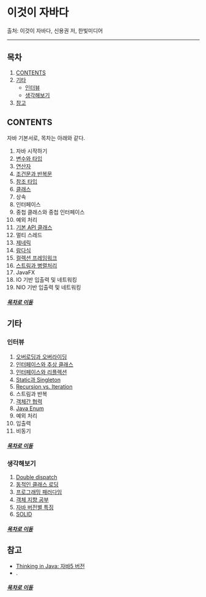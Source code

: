 이것이 자바다
=====
출처: 이것이 자바다, 신용권 저, 한빛미디어
- - -
## 목차
1. [CONTENTS](#CONTENTS)
2. [기타](#기타)
	* [인터뷰](#인터뷰)
	* [생각해보기](#생각해보기)
3. [참고](#참고)

## CONTENTS
자바 기본서로, 목차는 아래와 같다.

1. 자바 시작하기
2. [변수와 타입](https://github.com/nara1030/ThisIsJava/blob/master/docs/%EB%B3%80%EC%88%98%EC%99%80%20%ED%83%80%EC%9E%85.md)
3. [연산자](https://github.com/nara1030/ThisIsJava/blob/master/docs/%EC%97%B0%EC%82%B0%EC%9E%90.md)
4. [조건문과 반복문](https://github.com/nara1030/ThisIsJava/blob/master/docs/%EC%A1%B0%EA%B1%B4%EB%AC%B8%EA%B3%BC%20%EB%B0%98%EB%B3%B5%EB%AC%B8.md)
5. [참조 타입](https://github.com/nara1030/ThisIsJava/blob/master/docs/%EC%B0%B8%EC%A1%B0%20%ED%83%80%EC%9E%85.md)
6. [클래스](https://github.com/nara1030/ThisIsJava/blob/master/docs/%ED%81%B4%EB%9E%98%EC%8A%A4.md)
7. 상속
8. 인터페이스
9. 중첩 클래스와 중첩 인터페이스
10. 예외 처리
11. [기본 API 클래스](https://github.com/nara1030/ThisIsJava/blob/master/docs/%EA%B8%B0%EB%B3%B8%20API%20%ED%81%B4%EB%9E%98%EC%8A%A4.md)
12. 멀티 스레드
13. [제네릭](https://github.com/nara1030/ThisIsJava/blob/master/docs/%EC%A0%9C%EB%84%A4%EB%A6%AD.md)
14. [람다식](https://github.com/nara1030/ThisIsJava/blob/master/docs/%EB%9E%8C%EB%8B%A4%EC%8B%9D.md)
15. [컬렉션 프레임워크](https://github.com/nara1030/ThisIsJava/blob/master/docs/%EC%BB%AC%EB%A0%89%EC%85%98%20%ED%94%84%EB%A0%88%EC%9E%84%EC%9B%8C%ED%81%AC.md)
16. [스트림과 병렬처리](https://github.com/nara1030/ThisIsJava/blob/master/docs/%EC%8A%A4%ED%8A%B8%EB%A6%BC%EA%B3%BC%20%EB%B3%91%EB%A0%AC%EC%B2%98%EB%A6%AC.md)
17. JavaFX
18. IO 기반 입출력 및 네트워킹
19. NIO 기반 입출력 및 네트워킹

##### [목차로 이동](#목차)

## 기타
### 인터뷰
1. [오버로딩과 오버라이딩](./docs/etc/overloading_vs_overriding.md)
2. [인터페이스와 추상 클래스](./docs/etc/interface_vs_abstract.md)
3. [인터페이스와 리플렉션](./docs/etc/interface_vs_reflection.md)
4. [Static과 Singleton](./docs/etc/static_vs_singleton.md)
5. [Recursion vs. Iteration](./docs/etc/iteration_vs_recursion.md)
6. 스트림과 반복
7. [객체간 협력](./docs/etc/linkedList.md)
8. [Java Enum](./docs/etc/java_enum.md)
9. 예외 처리
10. 입출력
11. 비동기

##### [목차로 이동](#목차)

### 생각해보기
1. [Double dispatch](./docs/etc/double_dispatch.md)
2. [동적인 클래스 로딩](./docs/etc/dynamic_loading.md)
3. [프로그래밍 패러다임](./docs/etc/programming_paradigm.md)
4. [객체 지향 공부](./docs/etc/java_oop.md)
5. [자바 버전별 특징](./docs/etc/java_versions_summary.md)
6. [SOLID](./docs/etc/oop_solid.md)

##### [목차로 이동](#목차)

## 참고
* [Thinking in Java: 자바5 버전](https://github.com/nara1030/thinkingInJava/blob/master/README.md)
* .

##### [목차로 이동](#목차)